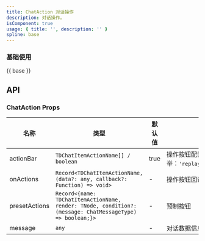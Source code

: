 ```yaml
---
title: ChatAction 对话操作
description: 对话操作。
isComponent: true
usage: { title: '', description: '' }
spline: base
---
```


### 基础使用

{{ base }}


## API

### ChatAction Props

名称 | 类型 | 默认值 | 说明 | 必传
-- | -- | -- | -- | --
actionBar | `TDChatItemActionName[] / boolean` | true | 操作按钮配置项，可配置操作按钮选项和顺序。TDChatItemActionName枚举：`'replay'/'copy'/'good'/'bad'/'goodActived'/'badActived'/'share'` | N
onActions | `Record<TDChatItemActionName, (data?: any, callback?: Function) => void>` | - | 操作按钮回调函数 | N
presetActions | `Record<{name: TDChatItemActionName, render: TNode, condition?: (message: ChatMessageType) => boolean;}>` | - | 预制按钮 | N
message | `any` | - | 对话数据信息 | N


